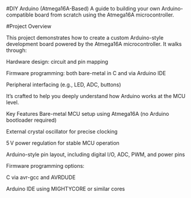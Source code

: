 #DIY Arduino (Atmega16A-Based)
A guide to building your own Arduino-compatible board from scratch using the Atmega16A microcontroller.

#Project Overview

This project demonstrates how to create a custom Arduino-style development board powered by the Atmega16A microcontroller. It walks through:

Hardware design: circuit and pin mapping

Firmware programming: both bare-metal in C and via Arduino IDE

Peripheral interfacing (e.g., LED, ADC, buttons)

It’s crafted to help you deeply understand how Arduino works at the MCU level.

Key Features
Bare-metal MCU setup using Atmega16A (no Arduino bootloader required)

External crystal oscillator for precise clocking

5 V power regulation for stable MCU operation

Arduino-style pin layout, including digital I/O, ADC, PWM, and power pins

Firmware programming options:

C via avr-gcc and AVRDUDE

Arduino IDE using MIGHTYCORE or similar cores 

